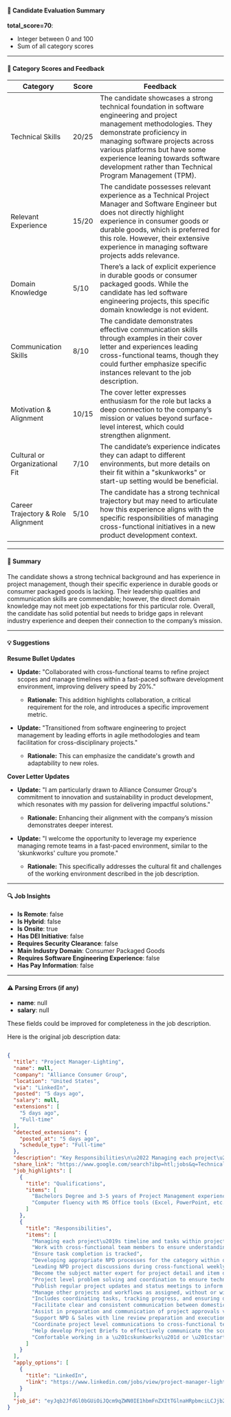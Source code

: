 #### 📄 Candidate Evaluation Summary

**total_score=70**:  
- Integer between 0 and 100  
- Sum of all category scores  

---

#### 🎯 Category Scores and Feedback

| Category                        | Score  | Feedback |
|----------------------------------|--------|----------|
| Technical Skills                 | 20/25  | The candidate showcases a strong technical foundation in software engineering and project management methodologies. They demonstrate proficiency in managing software projects across various platforms but have some experience leaning towards software development rather than Technical Program Management (TPM). |
| Relevant Experience              | 15/20  | The candidate possesses relevant experience as a Technical Project Manager and Software Engineer but does not directly highlight experience in consumer goods or durable goods, which is preferred for this role. However, their extensive experience in managing software projects adds relevance. |
| Domain Knowledge                 | 5/10   | There’s a lack of explicit experience in durable goods or consumer packaged goods. While the candidate has led software engineering projects, this specific domain knowledge is not evident. |
| Communication Skills             | 8/10   | The candidate demonstrates effective communication skills through examples in their cover letter and experiences leading cross-functional teams, though they could further emphasize specific instances relevant to the job description. |
| Motivation & Alignment           | 10/15  | The cover letter expresses enthusiasm for the role but lacks a deep connection to the company’s mission or values beyond surface-level interest, which could strengthen alignment. |
| Cultural or Organizational Fit   | 7/10   | The candidate’s experience indicates they can adapt to different environments, but more details on their fit within a "skunkworks" or start-up setting would be beneficial. |
| Career Trajectory & Role Alignment | 5/10   | The candidate has a strong technical trajectory but may need to articulate how this experience aligns with the specific responsibilities of managing cross-functional initiatives in a new product development context. |

---

#### 🧾 Summary

The candidate shows a strong technical background and has experience in project management, though their specific experience in durable goods or consumer packaged goods is lacking. Their leadership qualities and communication skills are commendable; however, the direct domain knowledge may not meet job expectations for this particular role. Overall, the candidate has solid potential but needs to bridge gaps in relevant industry experience and deepen their connection to the company’s mission.

---

#### 💡 Suggestions

**Resume Bullet Updates**  
- **Update:** "Collaborated with cross-functional teams to refine project scopes and manage timelines within a fast-paced software development environment, improving delivery speed by 20%."
  - **Rationale:** This addition highlights collaboration, a critical requirement for the role, and introduces a specific improvement metric.

- **Update:** "Transitioned from software engineering to project management by leading efforts in agile methodologies and team facilitation for cross-disciplinary projects."
  - **Rationale:** This can emphasize the candidate's growth and adaptability to new roles.

**Cover Letter Updates**  
- **Update:** "I am particularly drawn to Alliance Consumer Group's commitment to innovation and sustainability in product development, which resonates with my passion for delivering impactful solutions."
  - **Rationale:** Enhancing their alignment with the company’s mission demonstrates deeper interest.

- **Update:** "I welcome the opportunity to leverage my experience managing remote teams in a fast-paced environment, similar to the 'skunkworks' culture you promote."
  - **Rationale:** This specifically addresses the cultural fit and challenges of the working environment described in the job description.

---

#### 🔍 Job Insights

- **Is Remote**: false  
- **Is Hybrid**: false  
- **Is Onsite**: true  
- **Has DEI Initiative**: false  
- **Requires Security Clearance**: false  
- **Main Industry Domain**: Consumer Packaged Goods  
- **Requires Software Engineering Experience**: false  
- **Has Pay Information**: false  

---

#### ⚠️ Parsing Errors (if any)

- **name**: null  
- **salary**: null  

These fields could be improved for completeness in the job description.

Here is the original job description data:

```json

{
  "title": "Project Manager-Lighting",
  "name": null,
  "company": "Alliance Consumer Group",
  "location": "United States",
  "via": "LinkedIn",
  "posted": "5 days ago",
  "salary": null,
  "extensions": [
    "5 days ago",
    "Full-time"
  ],
  "detected_extensions": {
    "posted_at": "5 days ago",
    "schedule_type": "Full-time"
  },
  "description": "Key Responsibilities\n\u2022 Managing each project\u2019s timeline and tasks within project management processes and systems\n\u2022 Work with cross-functional team members to ensure understanding of and timely execution of tasks.\n\u2022 Ensure task completion is tracked.\n\u2022 Developing appropriate NPD processes for the category within our project management systems (Adobe Workfront)\n\u2022 Leading NPD project discussions during cross-functional weekly meetings and weekly project meetings with our production/operations partners in Asia\n\u2022 Become the subject matter expert for project detail and item data between internal systems (project management, ERP, DAM, and Salesforce)\n\u2022 Project level problem solving and coordination to ensure technical and timeline issues are solved according to the business needs\n\u2022 Publish regular project updates and status meetings to inform stakeholders of progress, address challenges, and maintain transparency throughout new product development process.\n\u2022 Manage other projects and workflows as assigned, without or within Workfront. Includes coordinating tasks, tracking progress, and ensuring deadlines are met for non-NPD initiatives.\n\u2022 Facilitate clear and consistent communication between domestic teams and international teams to streamline product development and help resolve any issues promptly.\n\u2022 Assist in preparation and communication of project approvals via internal Stage Gate processes\n\u2022 Support NPD & Sales with line review preparation and executions such as samples, pricing, images, and final presentations.\n\u2022 Coordinate project level communications to cross-functional teams as well as external partners.\n\u2022 Help develop Project Briefs to effectively communicate the scope of a project internally and externally.\n\u2022 Comfortable working in a \u201cskunkworks\u201d or \u201cstart-up\u201d work environment, w/matrix style management.\n\nKey Requirements:\n\u2022 Bachelors Degree and 3-5 years of Project Management experience required\n\u2022 CMP or PMP certification a plus, but not required\n\u2022 Durable Goods or Consumer Packaged Goods experience preferred.\n\u2022 Computer fluency with MS Office tools (Excel, PowerPoint, etc.) with analytical experience.\n\u2022 Dallas/Ft Worth location strongly preferred.",
  "share_link": "https://www.google.com/search?ibp=htl;jobs&q=Technical+Project+Manager&htidocid=C863yEzRZ7Yp8fu1AAAAAA%3D%3D&hl=en-US&shndl=37&shmd=H4sIAAAAAAAA_xXMsQrCMBAAUFz7CU43itBEBBedxKEgCoI4lzQeSUp6F3JX6Kf4ueryxtd8Vo19VB7RK9wduYC1vaUQNVGAFq48gKCrPgITdMwh4_oUVYscrRXJJog6Td54niwTDrzYkQf500t0FUt2iv3-sFtMobDdnHNOjjzChUnmCSt0lecCieBFSfENz9-I8gURKdqAmwAAAA&shmds=v1_AQbUm972CpqPTFoAEYIu2HlQz0HLzTFVRSyuCiKsU97UTkxsHw&source=sh/x/job/li/m1/1#fpstate=tldetail&htivrt=jobs&htiq=Technical+Project+Manager&htidocid=C863yEzRZ7Yp8fu1AAAAAA%3D%3D",
  "job_highlights": [
    {
      "title": "Qualifications",
      "items": [
        "Bachelors Degree and 3-5 years of Project Management experience required",
        "Computer fluency with MS Office tools (Excel, PowerPoint, etc.) with analytical experience"
      ]
    },
    {
      "title": "Responsibilities",
      "items": [
        "Managing each project\u2019s timeline and tasks within project management processes and systems",
        "Work with cross-functional team members to ensure understanding of and timely execution of tasks",
        "Ensure task completion is tracked",
        "Developing appropriate NPD processes for the category within our project management systems (Adobe Workfront)",
        "Leading NPD project discussions during cross-functional weekly meetings and weekly project meetings with our production/operations partners in Asia",
        "Become the subject matter expert for project detail and item data between internal systems (project management, ERP, DAM, and Salesforce)",
        "Project level problem solving and coordination to ensure technical and timeline issues are solved according to the business needs",
        "Publish regular project updates and status meetings to inform stakeholders of progress, address challenges, and maintain transparency throughout new product development process",
        "Manage other projects and workflows as assigned, without or within Workfront",
        "Includes coordinating tasks, tracking progress, and ensuring deadlines are met for non-NPD initiatives",
        "Facilitate clear and consistent communication between domestic teams and international teams to streamline product development and help resolve any issues promptly",
        "Assist in preparation and communication of project approvals via internal Stage Gate processes",
        "Support NPD & Sales with line review preparation and executions such as samples, pricing, images, and final presentations",
        "Coordinate project level communications to cross-functional teams as well as external partners",
        "Help develop Project Briefs to effectively communicate the scope of a project internally and externally",
        "Comfortable working in a \u201cskunkworks\u201d or \u201cstart-up\u201d work environment, w/matrix style management"
      ]
    }
  ],
  "apply_options": [
    {
      "title": "LinkedIn",
      "link": "https://www.linkedin.com/jobs/view/project-manager-lighting-at-alliance-consumer-group-4191633195?utm_campaign=google_jobs_apply&utm_source=google_jobs_apply&utm_medium=organic"
    }
  ],
  "job_id": "eyJqb2JfdGl0bGUiOiJQcm9qZWN0IE1hbmFnZXItTGlnaHRpbmciLCJjb21wYW55X25hbWUiOiJBbGxpYW5jZSBDb25zdW1lciBHcm91cCIsImFkZHJlc3NfY2l0eSI6IlVuaXRlZCBTdGF0ZXMiLCJodGlkb2NpZCI6IkM4NjN5RXpSWjdZcDhmdTFBQUFBQUE9PSIsInV1bGUiOiJ3K0NBSVFJQ0lOVlc1cGRHVmtJRk4wWVhSbGN3In0="
}